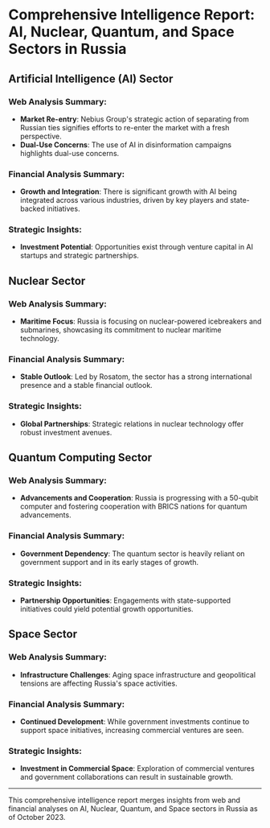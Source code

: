 # Comprehensive Intelligence Report: AI, Nuclear, Quantum, and Space Sectors in Russia

## Artificial Intelligence (AI) Sector

### Web Analysis Summary:
- **Market Re-entry**: Nebius Group's strategic action of separating from Russian ties signifies efforts to re-enter the market with a fresh perspective.
- **Dual-Use Concerns**: The use of AI in disinformation campaigns highlights dual-use concerns.

### Financial Analysis Summary:
- **Growth and Integration**: There is significant growth with AI being integrated across various industries, driven by key players and state-backed initiatives.

### Strategic Insights:
- **Investment Potential**: Opportunities exist through venture capital in AI startups and strategic partnerships.

## Nuclear Sector

### Web Analysis Summary:
- **Maritime Focus**: Russia is focusing on nuclear-powered icebreakers and submarines, showcasing its commitment to nuclear maritime technology.

### Financial Analysis Summary:
- **Stable Outlook**: Led by Rosatom, the sector has a strong international presence and a stable financial outlook.

### Strategic Insights:
- **Global Partnerships**: Strategic relations in nuclear technology offer robust investment avenues.

## Quantum Computing Sector

### Web Analysis Summary:
- **Advancements and Cooperation**: Russia is progressing with a 50-qubit computer and fostering cooperation with BRICS nations for quantum advancements.

### Financial Analysis Summary:
- **Government Dependency**: The quantum sector is heavily reliant on government support and in its early stages of growth.

### Strategic Insights:
- **Partnership Opportunities**: Engagements with state-supported initiatives could yield potential growth opportunities.

## Space Sector

### Web Analysis Summary:
- **Infrastructure Challenges**: Aging space infrastructure and geopolitical tensions are affecting Russia's space activities.

### Financial Analysis Summary:
- **Continued Development**: While government investments continue to support space initiatives, increasing commercial ventures are seen.

### Strategic Insights:
- **Investment in Commercial Space**: Exploration of commercial ventures and government collaborations can result in sustainable growth.

---
This comprehensive intelligence report merges insights from web and financial analyses on AI, Nuclear, Quantum, and Space sectors in Russia as of October 2023.